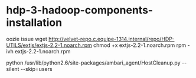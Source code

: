 # hdp-3-hadoop-components-installation

oozie issue
wget  http://velvet-repo.c.equipe-1314.internal/repo/HDP-UTILS/extjs/extjs-2.2-1.noarch.rpm
chmod +x extjs-2.2-1.noarch.rpm 
rpm -ivh extjs-2.2-1.noarch.rpm


python /usr/lib/python2.6/site-packages/ambari_agent/HostCleanup.py --silent --skip=users
